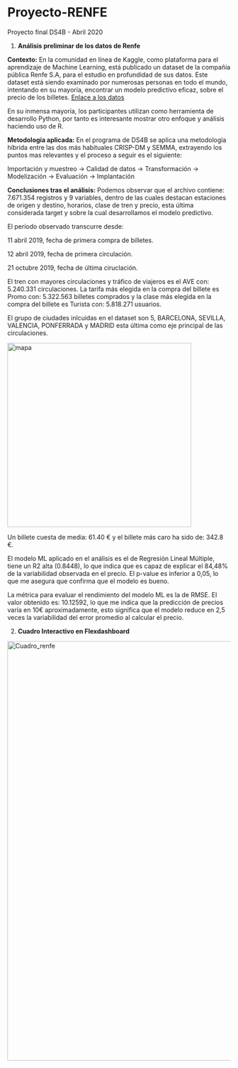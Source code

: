 # Proyecto-RENFE
Proyecto final DS4B - Abril 2020

1. **Análisis preliminar de los datos de Renfe**

**Contexto:** En la comunidad en línea de Kaggle, como plataforma para el aprendizaje de Machine Learning, está publicado un dataset de la compañia pública Renfe S.A, para el estudio en profundidad de sus datos. Este dataset está siendo examinado por numerosas personas en todo el mundo, intentando en su mayoría, encontrar un modelo predictivo eficaz, sobre el precio de los billetes. [Enlace a los datos](https://www.kaggle.com/thegurusteam/spanish-high-speed-rail-system-ticket-pricing)

En su inmensa mayoría, los participantes utilizan como herramienta de desarrollo Python, por tanto es interesante mostrar otro enfoque y análisis haciendo uso de R.

**Metodología aplicada:** En el programa de DS4B se aplica una metodología híbrida entre las dos más habituales CRISP-DM y SEMMA, extrayendo los puntos mas relevantes y el proceso a seguir es el siguiente:

Importación y muestreo -> Calidad de datos -> Transformación -> Modelización -> Evaluación -> Implantación

**Conclusiones tras el análisis:** Podemos observar que el archivo contiene: 7.671.354 registros y 9 variables, dentro de las cuales destacan estaciones de origen y destino, horarios, clase de tren y precio, esta última considerada target y sobre la cual desarrollamos el modelo predictivo.

El período observado transcurre desde:

11 abril 2019, fecha de primera compra de billetes.

12 abril 2019, fecha de primera circulación.

21 octubre 2019, fecha de última ciruclación.

El tren con mayores circulaciones y tráfico de viajeros es el AVE con: 5.240.331 circulaciones. La tarifa más elegida en la compra del billete es Promo con: 5.322.563 billetes comprados y la clase más elegida en la compra del billete es Turista con: 5.818.271 usuarios.

El grupo de ciudades inlcuidas en el dataset son 5, BARCELONA, SEVILLA, VALENCIA, PONFERRADA y MADRID esta última como eje principal de las circulaciones.

<img width="415" alt="mapa" src="https://user-images.githubusercontent.com/79086731/131727823-a5c784eb-d70f-4e8e-bc52-fe3652f016cd.png">


Un billete cuesta de media: 61.40 € y el billete más caro ha sido de: 342.8 €.

El modelo ML aplicado en el análisis es el de Regresión Lineal Múltiple, tiene un R2 alta (0.8448), lo que indica que es capaz de explicar el 84,48% de la variabilidad observada en el precio. El p-value es inferior a 0,05, lo que me asegura que confirma que el modelo es bueno.

La métrica para evaluar el rendimiento del modelo ML es la de RMSE. El valor obtenido es: 10.12592, lo que me indica que la predicción de precios varía en 10€ aproximadamente, esto significa que el modelo reduce en 2,5 veces la variabilidad del error promedio al calcular el precio.

2. **Cuadro Interactivo en Flexdashboard**

[<img width="945" alt="Cuadro_renfe" src="https://user-images.githubusercontent.com/79086731/131727899-95338cc1-4f69-432e-a931-291a2090feb0.png">](https://rpubs.com/jeam38/analisis_renfe)
